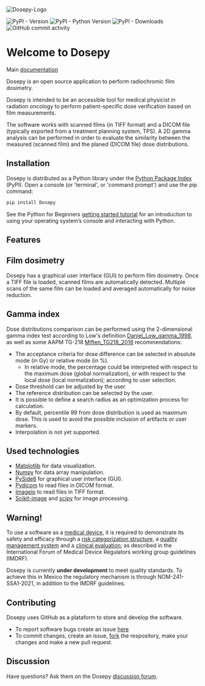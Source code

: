 ![Dosepy-Logo](https://dosepy.readthedocs.io/en/latest/_static/Logo_Dosepy.png)

![PyPI - Version](https://img.shields.io/pypi/v/Dosepy)
![PyPI - Python Version](https://img.shields.io/pypi/pyversions/Dosepy)
![PyPI - Downloads](https://img.shields.io/pypi/dm/Dosepy)
![GitHub commit activity](https://img.shields.io/github/commit-activity/m/LuisOlivaresJ/Dosepy)

# Welcome to Dosepy

Main [documentation](https://dosepy.readthedocs.io/en/latest/intro.html)

Dosepy is an open source application to perform radiochromic film dosimetry.

Dosepy is intended to be an accessible tool for medical physicist in radiation oncology to perform patient-specific dose verification based on film measurements.

The software works with scanned films (in TIFF format) and a DICOM file (typically exported from a treatment planning system, TPS).
A 2D gamma analysis can be performed in order to evaluate the similarity between the measured (scanned film) and the planed (DICOM file) dose distributions.

## Installation

Dosepy is distributed as a Python library under the [Python Package Index](https://pypi.org/) (PyPI).
Open a console (or 'terminal', or 'command prompt') and use the pip command:

```bash
pip install Dosepy
```

See the Python for Beginners [getting started tutorial](https://opentechschool.github.io/python-beginners/en/getting_started.html#what-is-python-exactly) for an introduction to using your operating system’s console and interacting with Python.

## Features

## Film dosimetry

Dosepy has a graphical user interface (GUI) to perform film dosimetry. Once a TIFF file is loaded, scanned films are automatically detected. Multiple scans of the same film can be loaded and averaged automatically for noise reduction.

## Gamma index

 Dose distributions comparison can be performed using the 2-dimensional gamma index test according to Low's definition [Daniel_Low_gamma_1998](https://doi.org/10.1118/1.598248), as well as some AAPM TG-218 [Miften_TG218_2018](https://doi.org/10.1002/mp.12810) recommendations:

* The acceptance criteria for dose difference can be selected in absolute mode (in Gy) or relative mode (in %).
  * In relative mode, the percentage could be interpreted with respect to the maximum dose (global normalization), or with respect to the local dose (local normalization); according to user selection.
* Dose threshold can be adjusted by the user.
* The reference distribution can be selected by the user.
* It is possible to define a search radius as an optimization process for calculation.
* By default, percentile 99 from dose distribution is used as maximum dose. This is used to avoid the possible inclusion of artifacts or user markers.
* Interpolation is not yet supported.

## Used technologies

* [Matplotlib](https://matplotlib.org/) for data visualization.
* [Numpy](https://numpy.org/) for data array manipulation.
* [PySide6](https://doc.qt.io/qtforpython-6/) for graphical user interface (GUI).
* [Pydicom](https://pydicom.github.io/) to read files in DICOM format.
* [Imageio](imageio) to read files in TIFF format.
* [Scikit-image](https://scikit-image.org/) and [scipy](https://scipy.org/) for image processing.

## Warning!
To use a software as a [medical device](https://www.imdrf.org/documents/software-medical-device-samd-key-definitions), it is required to demonstrate its safety and efficacy through a [risk categorization structure](https://www.imdrf.org/documents/software-medical-device-possible-framework-risk-categorization-and-corresponding-considerations), a [quality management system](https://www.imdrf.org/documents/software-medical-device-samd-application-quality-management-system) and a [clinical evaluation](https://www.imdrf.org/documents/software-medical-device-samd-clinical-evaluation); as described in the International Forum of Medical Device Regulators working group guidelines (IMDRF).

Dosepy is currently **under development** to meet quality standards. To achieve this in Mexico the regulatory mechanism is through NOM-241-SSA1-2021, in addition to the IMDRF guidelines.

## Contributing

Dosepy uses GitHub as a plataform to store and develop the software.
* To report software bugs create an issue [here](https://github.com/LuisOlivaresJ/Dosepy/issues)
* To commit changes, create an issue, [fork](https://docs.github.com/en/get-started/exploring-projects-on-github/contributing-to-a-project) the respository, make your changes and make a new pull request.

## Discussion
Have questions? Ask them on the Dosepy [discussion forum](https://groups.google.com/g/dosepy).
